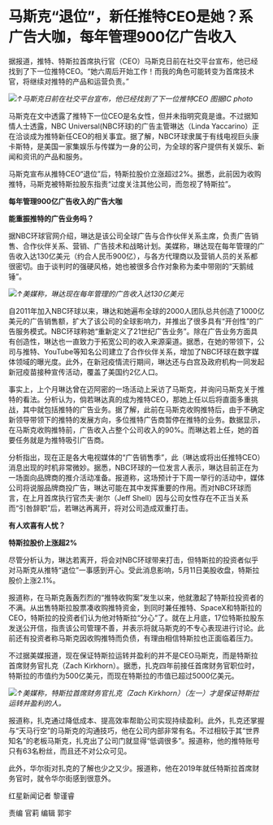 # 马斯克“退位”，新任推特CEO是她？系广告大咖，每年管理900亿广告收入

据报道，推特、特斯拉首席执行官（CEO）马斯克日前在社交平台宣布，他已经找到了下一位推特CEO。“她六周后开始工作！而我的角色可能转变为首席技术官，将继续对推特的产品和运营负责。”

![](https://inews.gtimg.com/om_bt/OmLq5fCaWErwHedg7ZVxsyNTVqE0DzF9_VcaD-ZT9x1a0AA/1000)_↑马斯克日前在社交平台宣布，他已经找到了下一位推特CEO 图据IC photo_

马斯克在文中透露了推特下一位CEO是名女性，但并未指明究竟是谁。不过据知情人士透露，NBC Universal(NBC环球)的广告主管琳达（Linda
Yaccarino）正在洽谈成为推特新任CEO的相关事宜。据了解，NBC环球隶属于有线电视巨头康卡斯特，是美国一家集娱乐与传媒为一身的公司，为全球的客户提供有关娱乐、新闻和资讯的产品和服务。

马斯克宣布从推特CEO“退位”后，特斯拉股价立涨超过2%。据悉，此前因为收购推特，马斯克被特斯拉股东指责“过度关注其他公司，而忽视了特斯拉”。

**每年管理900亿广告收入的广告大咖**

**能重振推特的广告业务吗？**

据NBC环球官网介绍，琳达是该公司全球广告与合作伙伴关系主席，负责广告销售、合作伙伴关系、营销、广告技术和战略计划。美媒称，琳达现在每年管理的广告收入达130亿美元（约合人民币900亿），与各方代理商以及营销人员的关系都很密切。由于谈判时的强硬风格，她也被很多合作对象称为柔中带刚的“天鹅绒锤”。

![](https://inews.gtimg.com/om_bt/OqLd2wuA9mnuqYHUi-Hdm_hYnU254AjtTo5wvgevLYbIQAA/1000)_↑美媒称，琳达现在每年管理的广告收入达130亿美元_

自2011年加入NBC环球以来，琳达和她遍布全球的2000人团队总共创造了1000亿美元的广告销售额，扩大了该公司的全球影响力，并推出了很多具有“开创性”的广告服务模式。NBC环球称她“重新定义了21世纪广告业务”。除在广告业务方面具有创造性，琳达也一直致力于拓宽公司的收入来源渠道。据悉，在她的带领下，公司与推特、YouTube等知名公司建立了合作伙伴关系，增加了NBC环球在数字媒体领域的曝光度。此外，在新冠疫情流行期间，琳达还与白宫及政府机构一同发起新冠疫苗接种宣传活动，覆盖了美国约2亿人口。

事实上，上个月琳达曾在迈阿密的一场活动上采访了马斯克，并询问马斯克关于推特的看法。分析认为，倘若琳达真的成为推特CEO，那她上任以后将直面多重挑战，其中就包括推特的广告业务。据了解，此前在马斯克收购推特后，由于不确定新领导带领下的推特的发展方向，多位推特广告商暂停在推特的业务。数据显示，在马斯克收购推特前，广告收入占整个公司收入的90%。而琳达若上任，她的首要任务就是为推特吸引广告商。

分析指出，现在正是各大电视媒体的“广告销售季”，此（琳达或将出任推特CEO）消息出现的时机非常微妙。据悉，NBC环球的一位发言人表示，琳达目前正在为一场面向品牌商的推介活动准备。报道称，这场预计于下周一举行的活动中，媒体公司将说服品牌商投广告，琳达可能在其中发挥重要的作用。而对NBC环球而言，在上月首席执行官杰夫·谢尔（Jeff
Shell）因与公司女性存在不正当关系而“引咎辞职”后，若琳达再离开，将对公司造成双重打击。

**有人欢喜有人忧？**

**特斯拉股价上涨超2%**

尽管分析认为，琳达若离开，将会对NBC环球带来打击，但特斯拉的投资者似乎对马斯克从推特“退位”一事感到开心。受此消息影响，5月11日美股收盘，特斯拉股价上涨2.1%。

报道称，在马斯克轰轰烈烈的“推特收购案”发生以来，他就激起了特斯拉投资者的不满。从出售特斯拉股票凑收购推特资金，到同时兼任推特、SpaceX和特斯拉的CEO，特斯拉的投资者们认为他对特斯拉“分心”了。就在上月底，17位特斯拉股东发送公开信，指责该公司管理不善，并表示将就马斯克的不专心表现进行讨论。此前还有投资者称马斯克因收购推特而负债，有理由相信特斯拉也正面临着压力。

不过据美媒报道，现在保证特斯拉运转并盈利的并不是CEO马斯克，而是特斯拉首席财务官扎克（Zach
Kirkhorn）。据悉，扎克四年前接任首席财务官职位时，特斯拉的市值约为500亿美元，而现在特斯拉的市值已超过5000亿美元。

![](https://inews.gtimg.com/om_bt/OAzHsiXuVRYEj74GGq9vZbo6QH37qVy4nS5Lk8lX4XBCsAA/1000)_↑美媒称，特斯拉首席财务官扎克（Zach
Kirkhorn）（左一）才是保证特斯拉运转并盈利的人。_

报道称，扎克通过降低成本、提高效率帮助公司实现持续盈利。此外，扎克还掌握与“天马行空”的马斯克的沟通技巧，他在公司内部非常有名。不过相较于其“世界知名”的老板马斯克，扎克出了公司门就显得“低调很多”。报道称，他的推特账号只有63名粉丝，而且还不对公众可见。

此外，华尔街对扎克的了解也少之又少。报道称，他在2019年就任特斯拉首席财务官时，就令华尔街感到很意外。

红星新闻记者 黎谨睿

责编 官莉 编辑 郭宇

